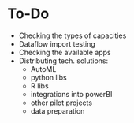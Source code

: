 # To-Do

- Checking the types of capacities
- Dataflow import testing
- Checking the available apps
- Distributing tech. solutions: 
  -  AutoML
  -  python libs
  -  R libs
  -  integrations into powerBI
  -  other pilot projects
  -  data preparation
